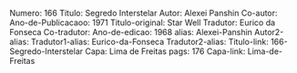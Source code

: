Numero: 166
Titulo: Segredo Interstelar
Autor: Alexei Panshin
Co-autor: 
Ano-de-Publicacaoo: 1971
Titulo-original: Star Well
Tradutor: Eurico da Fonseca
Co-tradutor: 
Ano-de-edicao: 1968
alias: Alexei-Panshin
Autor2-alias: 
Tradutor1-alias: Eurico-da-Fonseca
Tradutor2-alias: 
Titulo-link: 166-Segredo-Interstelar
Capa: Lima de Freitas
pags: 176
Capa-link: Lima-de-Freitas